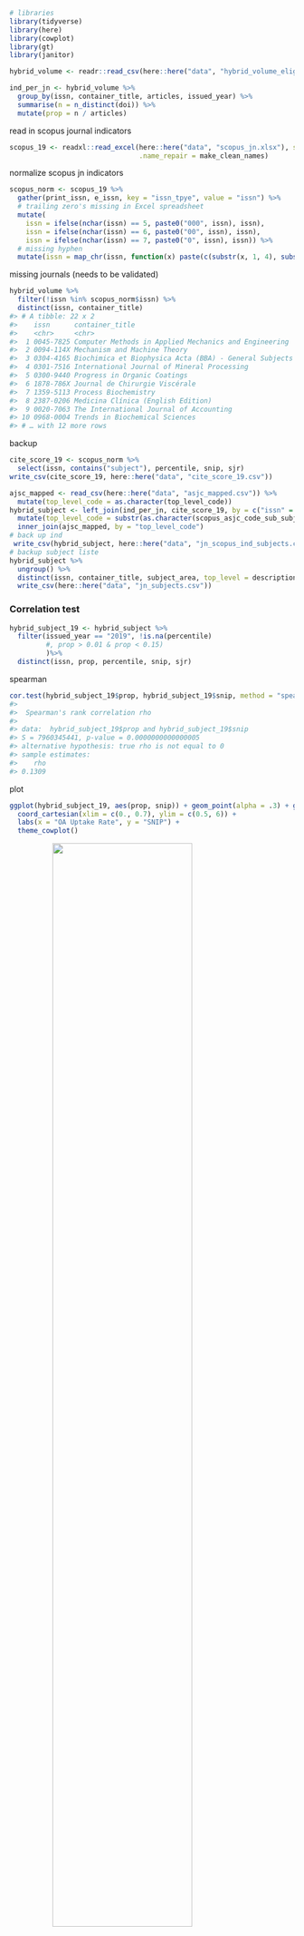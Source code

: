 
``` r
# libraries
library(tidyverse)
library(here)
library(cowplot)
library(gt)
library(janitor)
```

``` r
hybrid_volume <- readr::read_csv(here::here("data", "hybrid_volume_eligible.csv"))
```

``` r
ind_per_jn <- hybrid_volume %>%
  group_by(issn, container_title, articles, issued_year) %>%
  summarise(n = n_distinct(doi)) %>%
  mutate(prop = n / articles)
```

read in scopus journal indicators

``` r
scopus_19 <- readxl::read_excel(here::here("data", "scopus_jn.xlsx"), sheet = 2,
                                .name_repair = make_clean_names)
```

normalize scopus jn indicators

``` r
scopus_norm <- scopus_19 %>%
  gather(print_issn, e_issn, key = "issn_tpye", value = "issn") %>%
  # trailing zero's missing in Excel spreadsheet
  mutate(
    issn = ifelse(nchar(issn) == 5, paste0("000", issn), issn),
    issn = ifelse(nchar(issn) == 6, paste0("00", issn), issn),
    issn = ifelse(nchar(issn) == 7, paste0("0", issn), issn)) %>%
  # missing hyphen
  mutate(issn = map_chr(issn, function(x) paste(c(substr(x, 1, 4), substr(x, 5, 8)), collapse = "-")))
```

missing journals (needs to be validated)

``` r
hybrid_volume %>% 
  filter(!issn %in% scopus_norm$issn) %>% 
  distinct(issn, container_title)
#> # A tibble: 22 x 2
#>    issn      container_title                                       
#>    <chr>     <chr>                                                 
#>  1 0045-7825 Computer Methods in Applied Mechanics and Engineering 
#>  2 0094-114X Mechanism and Machine Theory                          
#>  3 0304-4165 Biochimica et Biophysica Acta (BBA) - General Subjects
#>  4 0301-7516 International Journal of Mineral Processing           
#>  5 0300-9440 Progress in Organic Coatings                          
#>  6 1878-786X Journal de Chirurgie Viscérale                        
#>  7 1359-5113 Process Biochemistry                                  
#>  8 2387-0206 Medicina Clínica (English Edition)                    
#>  9 0020-7063 The International Journal of Accounting               
#> 10 0968-0004 Trends in Biochemical Sciences                        
#> # … with 12 more rows
```

backup

``` r
cite_score_19 <- scopus_norm %>% 
  select(issn, contains("subject"), percentile, snip, sjr)
write_csv(cite_score_19, here::here("data", "cite_score_19.csv"))
```

``` r
ajsc_mapped <- read_csv(here::here("data", "asjc_mapped.csv")) %>%
  mutate(top_level_code = as.character(top_level_code))
hybrid_subject <- left_join(ind_per_jn, cite_score_19, by = c("issn" = "issn")) %>%
  mutate(top_level_code = substr(as.character(scopus_asjc_code_sub_subject_area), 1, 2)) %>%
  inner_join(ajsc_mapped, by = "top_level_code")
# back up ind
 write_csv(hybrid_subject, here::here("data", "jn_scopus_ind_subjects.csv"))
# backup subject liste
hybrid_subject %>% 
  ungroup() %>% 
  distinct(issn, container_title, subject_area, top_level = description) %>%
  write_csv(here::here("data", "jn_subjects.csv"))
```

### Correlation test

``` r
hybrid_subject_19 <- hybrid_subject %>% 
  filter(issued_year == "2019", !is.na(percentile)
         #, prop > 0.01 & prop < 0.15) 
         )%>%
  distinct(issn, prop, percentile, snip, sjr)
```

spearman

``` r
cor.test(hybrid_subject_19$prop, hybrid_subject_19$snip, method = "spearman")
#> 
#>  Spearman's rank correlation rho
#> 
#> data:  hybrid_subject_19$prop and hybrid_subject_19$snip
#> S = 7960345441, p-value = 0.0000000000000005
#> alternative hypothesis: true rho is not equal to 0
#> sample estimates:
#>    rho 
#> 0.1309
```

plot

``` r
ggplot(hybrid_subject_19, aes(prop, snip)) + geom_point(alpha = .3) + geom_smooth(method = "lm") +
  coord_cartesian(xlim = c(0., 0.7), ylim = c(0.5, 6)) +
  labs(x = "OA Uptake Rate", y = "SNIP") +
  theme_cowplot()
```

<img src="008_subject_exploration_files/figure-gfm/unnamed-chunk-11-1.png" width="70%" style="display: block; margin: auto;" />

  - cell system, global food security

<!-- end list -->

``` r
hybrid_subject %>%
  filter(issued_year == "2019", !is.na(percentile)) %>% 
  ggplot(aes(prop, snip)) + geom_point(alpha = .3) + geom_smooth(method = "lm") +
  facet_wrap(~top_level_code, scales = "free") +
  theme_minimal()
```

<img src="008_subject_exploration_files/figure-gfm/unnamed-chunk-12-1.png" width="70%" style="display: block; margin: auto;" />

## OA proportion per subject

``` r
# sort by median per asjc subject group
subject_all_years <- hybrid_subject %>% 
  ungroup() %>% 
  group_by(issn, description, subject_area) %>% 
  summarise(n_oa = sum(n),
            n = sum(articles)) %>%
  ungroup() %>%
  group_by(description) %>%
  filter(subject_area != "Multidisciplinary")

median_all <- subject_all_years %>% 
  ungroup() %>% 
  distinct(issn, .keep_all = TRUE) %>% 
  mutate(prop = n_oa /n) %>% 
  .$prop %>% 
  median()

ggplot(subject_all_years, aes(fct_reorder(description, n_oa / n, .fun = median), n_oa / n)) + 
  geom_boxplot(aes(color = subject_area)) +
  geom_jitter(alpha = .05, aes(color = subject_area), size = 1) +
  geom_hline(yintercept = median_all,  colour = "red", linetype ="dashed", size = 1) +
  scale_colour_manual(NULL, values = c("#7F3C8D", "#11A579", "#3969AC", "#F2B701")) +
  scale_y_continuous(
    labels = scales::percent_format(accuracy = 5L),
    expand = expansion(mult = c(0, 0.05))
  ) +
  coord_flip(ylim=c(0,0.2)) +
  labs(x = NULL, y = "Five-Years OA Uptake Rate per Journal") +
  theme_minimal_vgrid(font_size = 10) +
  theme(legend.position = "bottom") +
  guides(color = guide_legend(ncol = 2))
```

<img src="008_subject_exploration_files/figure-gfm/unnamed-chunk-13-1.png" width="70%" style="display: block; margin: auto;" />

  - Comptes Rendus
    <https://www.library.illinois.edu/mtx/2020/05/01/comptes-rendus-de-lacademie-des-sciences-important-publishing-and-access-changes/>

### by funder

``` r
jn_subjects <- read_csv(here::here("data", "jn_subjects.csv"))

hybrid_volume_subjects <- hybrid_volume %>%
  group_by(oa_sponsor_type, articles, issued_year, issn) %>% 
  summarise(n_oa = n_distinct(doi)) %>% 
  left_join(jn_subjects, by = "issn") %>%
  ungroup()

hybrid_volume_subjects %>%
 # filter(container_title == "Journal of the American College of Cardiology") %>%
  group_by(top_level, articles, issued_year) %>%
  summarise(n_oa = sum(n_oa)) %>%
  ungroup() %>%
  group_by(top_level) %>%
  summarise(n_oa = sum(n_oa),
            n = sum(articles), .groups = "drop") %>%
  mutate(prop = n_oa / n) %>%
  arrange(desc(prop))
#> # A tibble: 28 x 4
#>    top_level                                     n_oa      n   prop
#>    <chr>                                        <int>  <dbl>  <dbl>
#>  1 Veterinary                                    2091  25292 0.0827
#>  2 Social Sciences                               6317  80535 0.0784
#>  3 Arts and Humanities                           1565  23795 0.0658
#>  4 Immunology and Microbiology                   5530  87145 0.0635
#>  5 Earth and Planetary Sciences                  4545  94792 0.0479
#>  6 Psychology                                    3052  64691 0.0472
#>  7 Agricultural and Biological Sciences          8044 175069 0.0459
#>  8 Biochemistry, Genetics and Molecular Biology 15881 349356 0.0455
#>  9 Economics, Econometrics and Finance           2071  46940 0.0441
#> 10 Neuroscience                                  5846 132617 0.0441
#> # … with 18 more rows


# hybrid_volume %>%
#   left_join(jn_subjects, by = "issn") %>%
#   group_by(oa_sponsor_type, issn, issued_year, top_level, articles) %>%
#   summarise(n_oa = n_distinct(doi)) %>%
#   group_by(oa_sponsor_type, issued_year, top_level) %>%
#   summarise(n_oa = sum(n_oa),
#             n = sum(articles)) %>%
#   ungroup() %>%
#   group_by(top_level, oa_sponsor_type) %>%
#   summarise(n_oa = sum(n_oa, na.rm = TRUE),
#             n = sum(n, na.rm = TRUE)) %>%
#   mutate(prop = n_oa / n) %>% View()
# 
# 
# hybrid_volume %>%
#   left_join(jn_subjects, by = "issn") %>%
#   group_by(issn, issued_year, top_level, article) %>%
#   summarise(n_oa = n_distinct(doi)) %>%
#   group_by(issued_year, top_level) %>%
#   summarise(nn = sum(n_oa))
```

``` r
hybrid_volume_jn <- hybrid_volume %>%
  group_by(issn) %>%
  summarise(n_oa = n_distinct(doi))

share_per_invoicing_type <- hybrid_volume %>%
  group_by(oa_sponsor_type, issn) %>%
  summarise(n_oa_type = n_distinct(doi)) %>%
  left_join(hybrid_volume_jn, by = "issn") %>%
  mutate(prop = n_oa_type / n_oa) %>%
  left_join(jn_subjects, by = "issn") %>%
  ungroup()
share_per_invoicing_type %>%
  filter(oa_sponsor_type == c("FundingBody")) %>%
  ggplot(aes(fct_reorder(top_level, prop, .fun = median, .desc = TRUE), prop)) +
  geom_boxplot() +
  coord_flip()
```

<img src="008_subject_exploration_files/figure-gfm/unnamed-chunk-15-1.png" width="70%" style="display: block; margin: auto;" />

``` r
funder_shares <- hybrid_volume %>%
   mutate(oa_sponsor_type = ifelse(!oa_sponsor_type %in% c("FundingBody", "Author", "ElsevierWaived"), "Other", oa_sponsor_type)) %>%
  mutate(oa_sponsor_type = recode(oa_sponsor_type, 
                                  `FundingBody` = "Agreement",
                                  `ElsevierWaived` = "Fee Waived")) %>%
  group_by(oa_sponsor_type, issn) %>%
  summarise(n_oa_type = n_distinct(doi)) %>%
  left_join(hybrid_volume_jn, by = "issn") %>%
  mutate(prop = n_oa_type / n_oa) %>%
  left_join(jn_subjects, by = "issn") %>%
  ungroup() %>%
  group_by(top_level, oa_sponsor_type) %>%
  summarise(oa_type = sum(n_oa_type)) %>%
  mutate(prop = oa_type / sum(oa_type))
# overall props
oa_sponsor_type_all <- hybrid_volume %>% 
  #exclude multidisciplinary
  filter(issn != "2095-9273") %>%
  count(oa_sponsor_type) %>% 
  mutate(prop = n / sum(n))

funder_shares %>% 
  filter(oa_sponsor_type %in% c("Author", "Agreement"), top_level != "Multidisciplinary") %>%
  pivot_wider(id_cols = top_level, names_from = oa_sponsor_type, values_from = prop) %>%
  filter(!is.na(top_level)) %>%
  ggplot() +
   ggalt::geom_dumbbell(
    aes(y = reorder(top_level, Author), x = Agreement, xend = Author),
    colour = "grey20",
    colour_xend = "#EDAE49",
    colour_x = "#30638E",
    size_x = 1.5,
    alpha = 0.9,
    size_xend = 1.5,
    show.legend = TRUE
   ) +
  geom_vline(xintercept = oa_sponsor_type_all %>% filter(oa_sponsor_type == "Author") %>% .$prop,  colour = "#EDAE49", linetype ="dashed", size = 1) +
    geom_vline(xintercept = oa_sponsor_type_all %>% filter(oa_sponsor_type == "FundingBody") %>% .$prop,  colour = "#30638E", linetype ="dashed", size = 1) +
  scale_x_continuous(
    labels = scales::percent_format(accuracy = 5L),
    expand = expansion(mult = c(0, 0.05)),
    limits = c(0,1)
  ) +
  labs(y = NULL, x = "Percentage Invoicing Type") +
  theme_minimal_vgrid(font_size = 10)
```

<img src="008_subject_exploration_files/figure-gfm/unnamed-chunk-16-1.png" width="70%" style="display: block; margin: auto;" />

issues:

  - high share of elseveir waived articles due to ome issue published in
    Nuclear and Particle Physics Proceedings: “37th International
    Conference on High Energy Physics (ICHEP) (ICHEP 2014)2-9 July 2014,
    Valencia, Spain” Do we want to exclude this journal?

table representation

``` r
subject_all <- funder_shares %>%
  group_by(top_level) %>%
  summarise(oa = sum(oa_type))
funder_overview_subject <- left_join(funder_shares, subject_all, by = "top_level")
# gt
funder_overview_subject %>%
  pivot_wider(id_cols = c("top_level", "oa"), names_from = oa_sponsor_type, values_from = prop) %>%
  ungroup() %>% 
  # remove na and multidisciplinary 
  filter(!is.na(top_level), top_level != "Multidisciplinary") %>%
  relocate(Agreement, .after = Author) %>%
  arrange(desc(Author)) %>%
  gt::gt(rowname_col = "top_level") %>%
  gt::cols_label(oa = "OA Articles") %>%
  fmt_percent(
    columns = vars(Author, Agreement, `Fee Waived`, Other),
    decimals = 0) %>%
  cols_width(
    2:6 ~ px(80)) %>%
  cols_align(
    align = "right",
    columns = 2:6
  ) %>%
  cols_width(
    2 ~ px(120)
  ) %>%
    gt::cols_align(
    align = "left",
    columns = 1
  ) %>%
  fmt_number(
    columns = vars(oa),
    decimals = 0
  ) %>%
  data_color(
    columns =3:6,
    colors = scales::col_numeric(
      # custom defined values - notice that order matters!
      palette = c("white", "#fcde9c","#faa476","#f0746e","#e34f6f","#dc3977","#b9257a","#7c1d6f"),
      domain = NULL
    )
  ) %>%
  tab_spanner(
    label = md("**OA Sponsor Type**"),
    columns = 3:6
  ) %>%
    tab_style(
    style = cell_text(color = "black", weight = "bold"),
    locations = list(
      cells_column_labels(everything())
    )) %>%
   tab_options(
    column_labels.border.top.color = "white",
    column_labels.border.top.width = px(3),
    column_labels.border.bottom.color = "black",
    table_body.hlines.color = "white",
    table.border.bottom.color = "white",
    table.border.bottom.width = px(3)
      )
```

<!--html_preserve-->

<style>html {
  font-family: -apple-system, BlinkMacSystemFont, 'Segoe UI', Roboto, Oxygen, Ubuntu, Cantarell, 'Helvetica Neue', 'Fira Sans', 'Droid Sans', Arial, sans-serif;
}

#uvheltmgoi .gt_table {
  display: table;
  border-collapse: collapse;
  margin-left: auto;
  margin-right: auto;
  color: #333333;
  font-size: 16px;
  font-weight: normal;
  font-style: normal;
  background-color: #FFFFFF;
  width: auto;
  border-top-style: solid;
  border-top-width: 2px;
  border-top-color: #A8A8A8;
  border-right-style: none;
  border-right-width: 2px;
  border-right-color: #D3D3D3;
  border-bottom-style: solid;
  border-bottom-width: 3px;
  border-bottom-color: white;
  border-left-style: none;
  border-left-width: 2px;
  border-left-color: #D3D3D3;
}

#uvheltmgoi .gt_heading {
  background-color: #FFFFFF;
  text-align: center;
  border-bottom-color: #FFFFFF;
  border-left-style: none;
  border-left-width: 1px;
  border-left-color: #D3D3D3;
  border-right-style: none;
  border-right-width: 1px;
  border-right-color: #D3D3D3;
}

#uvheltmgoi .gt_title {
  color: #333333;
  font-size: 125%;
  font-weight: initial;
  padding-top: 4px;
  padding-bottom: 4px;
  border-bottom-color: #FFFFFF;
  border-bottom-width: 0;
}

#uvheltmgoi .gt_subtitle {
  color: #333333;
  font-size: 85%;
  font-weight: initial;
  padding-top: 0;
  padding-bottom: 4px;
  border-top-color: #FFFFFF;
  border-top-width: 0;
}

#uvheltmgoi .gt_bottom_border {
  border-bottom-style: solid;
  border-bottom-width: 2px;
  border-bottom-color: #D3D3D3;
}

#uvheltmgoi .gt_col_headings {
  border-top-style: solid;
  border-top-width: 3px;
  border-top-color: white;
  border-bottom-style: solid;
  border-bottom-width: 2px;
  border-bottom-color: black;
  border-left-style: none;
  border-left-width: 1px;
  border-left-color: #D3D3D3;
  border-right-style: none;
  border-right-width: 1px;
  border-right-color: #D3D3D3;
}

#uvheltmgoi .gt_col_heading {
  color: #333333;
  background-color: #FFFFFF;
  font-size: 100%;
  font-weight: normal;
  text-transform: inherit;
  border-left-style: none;
  border-left-width: 1px;
  border-left-color: #D3D3D3;
  border-right-style: none;
  border-right-width: 1px;
  border-right-color: #D3D3D3;
  vertical-align: bottom;
  padding-top: 5px;
  padding-bottom: 6px;
  padding-left: 5px;
  padding-right: 5px;
  overflow-x: hidden;
}

#uvheltmgoi .gt_column_spanner_outer {
  color: #333333;
  background-color: #FFFFFF;
  font-size: 100%;
  font-weight: normal;
  text-transform: inherit;
  padding-top: 0;
  padding-bottom: 0;
  padding-left: 4px;
  padding-right: 4px;
}

#uvheltmgoi .gt_column_spanner_outer:first-child {
  padding-left: 0;
}

#uvheltmgoi .gt_column_spanner_outer:last-child {
  padding-right: 0;
}

#uvheltmgoi .gt_column_spanner {
  border-bottom-style: solid;
  border-bottom-width: 2px;
  border-bottom-color: black;
  vertical-align: bottom;
  padding-top: 5px;
  padding-bottom: 6px;
  overflow-x: hidden;
  display: inline-block;
  width: 100%;
}

#uvheltmgoi .gt_group_heading {
  padding: 8px;
  color: #333333;
  background-color: #FFFFFF;
  font-size: 100%;
  font-weight: initial;
  text-transform: inherit;
  border-top-style: solid;
  border-top-width: 2px;
  border-top-color: #D3D3D3;
  border-bottom-style: solid;
  border-bottom-width: 2px;
  border-bottom-color: #D3D3D3;
  border-left-style: none;
  border-left-width: 1px;
  border-left-color: #D3D3D3;
  border-right-style: none;
  border-right-width: 1px;
  border-right-color: #D3D3D3;
  vertical-align: middle;
}

#uvheltmgoi .gt_empty_group_heading {
  padding: 0.5px;
  color: #333333;
  background-color: #FFFFFF;
  font-size: 100%;
  font-weight: initial;
  border-top-style: solid;
  border-top-width: 2px;
  border-top-color: #D3D3D3;
  border-bottom-style: solid;
  border-bottom-width: 2px;
  border-bottom-color: #D3D3D3;
  vertical-align: middle;
}

#uvheltmgoi .gt_from_md > :first-child {
  margin-top: 0;
}

#uvheltmgoi .gt_from_md > :last-child {
  margin-bottom: 0;
}

#uvheltmgoi .gt_row {
  padding-top: 8px;
  padding-bottom: 8px;
  padding-left: 5px;
  padding-right: 5px;
  margin: 10px;
  border-top-style: solid;
  border-top-width: 1px;
  border-top-color: white;
  border-left-style: none;
  border-left-width: 1px;
  border-left-color: #D3D3D3;
  border-right-style: none;
  border-right-width: 1px;
  border-right-color: #D3D3D3;
  vertical-align: middle;
  overflow-x: hidden;
}

#uvheltmgoi .gt_stub {
  color: #333333;
  background-color: #FFFFFF;
  font-size: 100%;
  font-weight: initial;
  text-transform: inherit;
  border-right-style: solid;
  border-right-width: 2px;
  border-right-color: #D3D3D3;
  padding-left: 12px;
}

#uvheltmgoi .gt_summary_row {
  color: #333333;
  background-color: #FFFFFF;
  text-transform: inherit;
  padding-top: 8px;
  padding-bottom: 8px;
  padding-left: 5px;
  padding-right: 5px;
}

#uvheltmgoi .gt_first_summary_row {
  padding-top: 8px;
  padding-bottom: 8px;
  padding-left: 5px;
  padding-right: 5px;
  border-top-style: solid;
  border-top-width: 2px;
  border-top-color: #D3D3D3;
}

#uvheltmgoi .gt_grand_summary_row {
  color: #333333;
  background-color: #FFFFFF;
  text-transform: inherit;
  padding-top: 8px;
  padding-bottom: 8px;
  padding-left: 5px;
  padding-right: 5px;
}

#uvheltmgoi .gt_first_grand_summary_row {
  padding-top: 8px;
  padding-bottom: 8px;
  padding-left: 5px;
  padding-right: 5px;
  border-top-style: double;
  border-top-width: 6px;
  border-top-color: #D3D3D3;
}

#uvheltmgoi .gt_striped {
  background-color: rgba(128, 128, 128, 0.05);
}

#uvheltmgoi .gt_table_body {
  border-top-style: solid;
  border-top-width: 2px;
  border-top-color: #D3D3D3;
  border-bottom-style: solid;
  border-bottom-width: 2px;
  border-bottom-color: #D3D3D3;
}

#uvheltmgoi .gt_footnotes {
  color: #333333;
  background-color: #FFFFFF;
  border-bottom-style: none;
  border-bottom-width: 2px;
  border-bottom-color: #D3D3D3;
  border-left-style: none;
  border-left-width: 2px;
  border-left-color: #D3D3D3;
  border-right-style: none;
  border-right-width: 2px;
  border-right-color: #D3D3D3;
}

#uvheltmgoi .gt_footnote {
  margin: 0px;
  font-size: 90%;
  padding: 4px;
}

#uvheltmgoi .gt_sourcenotes {
  color: #333333;
  background-color: #FFFFFF;
  border-bottom-style: none;
  border-bottom-width: 2px;
  border-bottom-color: #D3D3D3;
  border-left-style: none;
  border-left-width: 2px;
  border-left-color: #D3D3D3;
  border-right-style: none;
  border-right-width: 2px;
  border-right-color: #D3D3D3;
}

#uvheltmgoi .gt_sourcenote {
  font-size: 90%;
  padding: 4px;
}

#uvheltmgoi .gt_left {
  text-align: left;
}

#uvheltmgoi .gt_center {
  text-align: center;
}

#uvheltmgoi .gt_right {
  text-align: right;
  font-variant-numeric: tabular-nums;
}

#uvheltmgoi .gt_font_normal {
  font-weight: normal;
}

#uvheltmgoi .gt_font_bold {
  font-weight: bold;
}

#uvheltmgoi .gt_font_italic {
  font-style: italic;
}

#uvheltmgoi .gt_super {
  font-size: 65%;
}

#uvheltmgoi .gt_footnote_marks {
  font-style: italic;
  font-size: 65%;
}
</style>

<div id="uvheltmgoi" style="overflow-x:auto;overflow-y:auto;width:auto;height:auto;">

<table class="gt_table" style="table-layout: fixed;">

<colgroup>

<col/>

<col style="width:120px;"/>

<col style="width:80px;"/>

<col style="width:80px;"/>

<col style="width:80px;"/>

<col style="width:80px;"/>

</colgroup>

<thead class="gt_col_headings">

<tr>

<th class="gt_col_heading gt_columns_bottom_border gt_left" rowspan="2" colspan="1">

</th>

<th class="gt_col_heading gt_center gt_columns_bottom_border" rowspan="2" colspan="1" style="color: black; font-weight: bold;">

OA Articles

</th>

<th class="gt_center gt_columns_top_border gt_column_spanner_outer" rowspan="1" colspan="4">

<span class="gt_column_spanner"><strong>OA Sponsor Type</strong></span>

</th>

</tr>

<tr>

<th class="gt_col_heading gt_columns_bottom_border gt_center" rowspan="1" colspan="1" style="color: black; font-weight: bold;">

Author

</th>

<th class="gt_col_heading gt_columns_bottom_border gt_center" rowspan="1" colspan="1" style="color: black; font-weight: bold;">

Agreement

</th>

<th class="gt_col_heading gt_columns_bottom_border gt_center" rowspan="1" colspan="1" style="color: black; font-weight: bold;">

Fee Waived

</th>

<th class="gt_col_heading gt_columns_bottom_border gt_center" rowspan="1" colspan="1" style="color: black; font-weight: bold;">

Other

</th>

</tr>

</thead>

<tbody class="gt_table_body">

<tr>

<td class="gt_row gt_left gt_stub">

Nursing

</td>

<td class="gt_row gt_right">

1,504

</td>

<td class="gt_row gt_right" style="background-color: #7C1D6F; color: #FFFFFF;">

82%

</td>

<td class="gt_row gt_right" style="background-color: #FFFFFF; color: #000000;">

16%

</td>

<td class="gt_row gt_right" style="background-color: #FFF8E9; color: #000000;">

1%

</td>

<td class="gt_row gt_right" style="background-color: #FCCA8E; color: #000000;">

1%

</td>

</tr>

<tr>

<td class="gt_row gt_left gt_stub">

Decision Sciences

</td>

<td class="gt_row gt_right">

785

</td>

<td class="gt_row gt_right" style="background-color: #CC3078; color: #FFFFFF;">

72%

</td>

<td class="gt_row gt_right" style="background-color: #FAA376; color: #000000;">

27%

</td>

<td class="gt_row gt_right" style="background-color: #FFFFFF; color: #000000;">

0%

</td>

<td class="gt_row gt_right" style="background-color: #FFE8BB; color: #000000;">

1%

</td>

</tr>

<tr>

<td class="gt_row gt_left gt_stub">

Pharmacology, Toxicology and Pharmaceutics

</td>

<td class="gt_row gt_right">

4,075

</td>

<td class="gt_row gt_right" style="background-color: #DC3A77; color: #FFFFFF;">

69%

</td>

<td class="gt_row gt_right" style="background-color: #F89C75; color: #000000;">

27%

</td>

<td class="gt_row gt_right" style="background-color: #FFF8E9; color: #000000;">

1%

</td>

<td class="gt_row gt_right" style="background-color: #F17A6F; color: #000000;">

2%

</td>

</tr>

<tr>

<td class="gt_row gt_left gt_stub">

Business, Management and Accounting

</td>

<td class="gt_row gt_right">

1,751

</td>

<td class="gt_row gt_right" style="background-color: #DD3E75; color: #FFFFFF;">

68%

</td>

<td class="gt_row gt_right" style="background-color: #F69173; color: #000000;">

29%

</td>

<td class="gt_row gt_right" style="background-color: #FFECC7; color: #000000;">

2%

</td>

<td class="gt_row gt_right" style="background-color: #FCDE9C; color: #000000;">

1%

</td>

</tr>

<tr>

<td class="gt_row gt_left gt_stub">

Dentistry

</td>

<td class="gt_row gt_right">

288

</td>

<td class="gt_row gt_right" style="background-color: #DE4075; color: #FFFFFF;">

68%

</td>

<td class="gt_row gt_right" style="background-color: #FFF8E9; color: #000000;">

17%

</td>

<td class="gt_row gt_right" style="background-color: #EF726E; color: #000000;">

10%

</td>

<td class="gt_row gt_right" style="background-color: #7C1D6F; color: #FFFFFF;">

5%

</td>

</tr>

<tr>

<td class="gt_row gt_left gt_stub">

Health Professions

</td>

<td class="gt_row gt_right">

674

</td>

<td class="gt_row gt_right" style="background-color: #DF4274; color: #FFFFFF;">

67%

</td>

<td class="gt_row gt_right" style="background-color: #FCBB85; color: #000000;">

24%

</td>

<td class="gt_row gt_right" style="background-color: #FCDD9B; color: #000000;">

3%

</td>

<td class="gt_row gt_right" style="background-color: #871E71; color: #FFFFFF;">

5%

</td>

</tr>

<tr>

<td class="gt_row gt_left gt_stub">

Medicine

</td>

<td class="gt_row gt_right">

23,790

</td>

<td class="gt_row gt_right" style="background-color: #E24B71; color: #FFFFFF;">

65%

</td>

<td class="gt_row gt_right" style="background-color: #FBB682; color: #000000;">

25%

</td>

<td class="gt_row gt_right" style="background-color: #F9A075; color: #000000;">

7%

</td>

<td class="gt_row gt_right" style="background-color: #DC3B77; color: #FFFFFF;">

4%

</td>

</tr>

<tr>

<td class="gt_row gt_left gt_stub">

Agricultural and Biological Sciences

</td>

<td class="gt_row gt_right">

8,044

</td>

<td class="gt_row gt_right" style="background-color: #E4516F; color: #000000;">

63%

</td>

<td class="gt_row gt_right" style="background-color: #F27C6F; color: #000000;">

31%

</td>

<td class="gt_row gt_right" style="background-color: #FCC78D; color: #000000;">

5%

</td>

<td class="gt_row gt_right" style="background-color: #FCD092; color: #000000;">

1%

</td>

</tr>

<tr>

<td class="gt_row gt_left gt_stub">

Computer Science

</td>

<td class="gt_row gt_right">

3,103

</td>

<td class="gt_row gt_right" style="background-color: #E5546F; color: #000000;">

63%

</td>

<td class="gt_row gt_right" style="background-color: #E5556F; color: #000000;">

36%

</td>

<td class="gt_row gt_right" style="background-color: #FFFCF8; color: #000000;">

0%

</td>

<td class="gt_row gt_right" style="background-color: #FFF2D7; color: #000000;">

1%

</td>

</tr>

<tr>

<td class="gt_row gt_left gt_stub">

Economics, Econometrics and Finance

</td>

<td class="gt_row gt_right">

2,071

</td>

<td class="gt_row gt_right" style="background-color: #E75B6F; color: #000000;">

62%

</td>

<td class="gt_row gt_right" style="background-color: #ED6C6E; color: #000000;">

33%

</td>

<td class="gt_row gt_right" style="background-color: #FCC188; color: #000000;">

5%

</td>

<td class="gt_row gt_right" style="background-color: #FFFCF5; color: #000000;">

0%

</td>

</tr>

<tr>

<td class="gt_row gt_left gt_stub">

Veterinary

</td>

<td class="gt_row gt_right">

2,091

</td>

<td class="gt_row gt_right" style="background-color: #E85F6F; color: #000000;">

61%

</td>

<td class="gt_row gt_right" style="background-color: #FBB480; color: #000000;">

25%

</td>

<td class="gt_row gt_right" style="background-color: #E24D70; color: #000000;">

13%

</td>

<td class="gt_row gt_right" style="background-color: #FFEBC2; color: #000000;">

1%

</td>

</tr>

<tr>

<td class="gt_row gt_left gt_stub">

Social Sciences

</td>

<td class="gt_row gt_right">

6,317

</td>

<td class="gt_row gt_right" style="background-color: #EA656F; color: #000000;">

60%

</td>

<td class="gt_row gt_right" style="background-color: #E4536F; color: #000000;">

36%

</td>

<td class="gt_row gt_right" style="background-color: #FDE2A7; color: #000000;">

3%

</td>

<td class="gt_row gt_right" style="background-color: #FFFCF6; color: #000000;">

0%

</td>

</tr>

<tr>

<td class="gt_row gt_left gt_stub">

Earth and Planetary Sciences

</td>

<td class="gt_row gt_right">

4,545

</td>

<td class="gt_row gt_right" style="background-color: #ED6B6E; color: #000000;">

59%

</td>

<td class="gt_row gt_right" style="background-color: #E85D6F; color: #000000;">

35%

</td>

<td class="gt_row gt_right" style="background-color: #FCB883; color: #000000;">

5%

</td>

<td class="gt_row gt_right" style="background-color: #FFF9EC; color: #000000;">

0%

</td>

</tr>

<tr>

<td class="gt_row gt_left gt_stub">

Biochemistry, Genetics and Molecular Biology

</td>

<td class="gt_row gt_right">

15,881

</td>

<td class="gt_row gt_right" style="background-color: #ED6D6E; color: #000000;">

59%

</td>

<td class="gt_row gt_right" style="background-color: #E85D6F; color: #000000;">

35%

</td>

<td class="gt_row gt_right" style="background-color: #FCCF92; color: #000000;">

4%

</td>

<td class="gt_row gt_right" style="background-color: #F69073; color: #000000;">

2%

</td>

</tr>

<tr>

<td class="gt_row gt_left gt_stub">

Immunology and Microbiology

</td>

<td class="gt_row gt_right">

5,530

</td>

<td class="gt_row gt_right" style="background-color: #EE6E6E; color: #000000;">

59%

</td>

<td class="gt_row gt_right" style="background-color: #EB656F; color: #000000;">

34%

</td>

<td class="gt_row gt_right" style="background-color: #FBAE7C; color: #000000;">

6%

</td>

<td class="gt_row gt_right" style="background-color: #FBAF7D; color: #000000;">

2%

</td>

</tr>

<tr>

<td class="gt_row gt_left gt_stub">

Environmental Science

</td>

<td class="gt_row gt_right">

9,029

</td>

<td class="gt_row gt_right" style="background-color: #F0746E; color: #000000;">

58%

</td>

<td class="gt_row gt_right" style="background-color: #E14971; color: #FFFFFF;">

38%

</td>

<td class="gt_row gt_right" style="background-color: #FCDC9B; color: #000000;">

3%

</td>

<td class="gt_row gt_right" style="background-color: #FFF3DB; color: #000000;">

1%

</td>

</tr>

<tr>

<td class="gt_row gt_left gt_stub">

Psychology

</td>

<td class="gt_row gt_right">

3,052

</td>

<td class="gt_row gt_right" style="background-color: #F1796F; color: #000000;">

57%

</td>

<td class="gt_row gt_right" style="background-color: #DF4174; color: #FFFFFF;">

40%

</td>

<td class="gt_row gt_right" style="background-color: #FFF0D1; color: #000000;">

2%

</td>

<td class="gt_row gt_right" style="background-color: #FCD495; color: #000000;">

1%

</td>

</tr>

<tr>

<td class="gt_row gt_left gt_stub">

Neuroscience

</td>

<td class="gt_row gt_right">

5,846

</td>

<td class="gt_row gt_right" style="background-color: #F38471; color: #000000;">

56%

</td>

<td class="gt_row gt_right" style="background-color: #DF4374; color: #FFFFFF;">

40%

</td>

<td class="gt_row gt_right" style="background-color: #FCDFA0; color: #000000;">

3%

</td>

<td class="gt_row gt_right" style="background-color: #FCD394; color: #000000;">

1%

</td>

</tr>

<tr>

<td class="gt_row gt_left gt_stub">

Arts and Humanities

</td>

<td class="gt_row gt_right">

1,565

</td>

<td class="gt_row gt_right" style="background-color: #F79573; color: #000000;">

54%

</td>

<td class="gt_row gt_right" style="background-color: #CA2F79; color: #FFFFFF;">

44%

</td>

<td class="gt_row gt_right" style="background-color: #FFF2D8; color: #000000;">

1%

</td>

<td class="gt_row gt_right" style="background-color: #FFFFFF; color: #000000;">

0%

</td>

</tr>

<tr>

<td class="gt_row gt_left gt_stub">

Mathematics

</td>

<td class="gt_row gt_right">

2,110

</td>

<td class="gt_row gt_right" style="background-color: #F89B74; color: #000000;">

53%

</td>

<td class="gt_row gt_right" style="background-color: #E14971; color: #FFFFFF;">

38%

</td>

<td class="gt_row gt_right" style="background-color: #F48771; color: #000000;">

8%

</td>

<td class="gt_row gt_right" style="background-color: #FFF7E7; color: #000000;">

0%

</td>

</tr>

<tr>

<td class="gt_row gt_left gt_stub">

Engineering

</td>

<td class="gt_row gt_right">

8,451

</td>

<td class="gt_row gt_right" style="background-color: #FBB27F; color: #000000;">

50%

</td>

<td class="gt_row gt_right" style="background-color: #C22A79; color: #FFFFFF;">

46%

</td>

<td class="gt_row gt_right" style="background-color: #FEE4AF; color: #000000;">

3%

</td>

<td class="gt_row gt_right" style="background-color: #FCC68C; color: #000000;">

1%

</td>

</tr>

<tr>

<td class="gt_row gt_left gt_stub">

Materials Science

</td>

<td class="gt_row gt_right">

4,939

</td>

<td class="gt_row gt_right" style="background-color: #FCC289; color: #000000;">

49%

</td>

<td class="gt_row gt_right" style="background-color: #C12A79; color: #FFFFFF;">

46%

</td>

<td class="gt_row gt_right" style="background-color: #FCD093; color: #000000;">

4%

</td>

<td class="gt_row gt_right" style="background-color: #FBB681; color: #000000;">

1%

</td>

</tr>

<tr>

<td class="gt_row gt_left gt_stub">

Chemistry

</td>

<td class="gt_row gt_right">

4,037

</td>

<td class="gt_row gt_right" style="background-color: #FCCE91; color: #000000;">

48%

</td>

<td class="gt_row gt_right" style="background-color: #BF297A; color: #FFFFFF;">

46%

</td>

<td class="gt_row gt_right" style="background-color: #FCB883; color: #000000;">

5%

</td>

<td class="gt_row gt_right" style="background-color: #FCD898; color: #000000;">

1%

</td>

</tr>

<tr>

<td class="gt_row gt_left gt_stub">

Energy

</td>

<td class="gt_row gt_right">

4,318

</td>

<td class="gt_row gt_right" style="background-color: #FCD999; color: #000000;">

46%

</td>

<td class="gt_row gt_right" style="background-color: #7C1D6F; color: #FFFFFF;">

52%

</td>

<td class="gt_row gt_right" style="background-color: #FFF7E8; color: #000000;">

1%

</td>

<td class="gt_row gt_right" style="background-color: #FFF0D4; color: #000000;">

1%

</td>

</tr>

<tr>

<td class="gt_row gt_left gt_stub">

Chemical Engineering

</td>

<td class="gt_row gt_right">

2,947

</td>

<td class="gt_row gt_right" style="background-color: #FDE2A7; color: #000000;">

45%

</td>

<td class="gt_row gt_right" style="background-color: #BB267A; color: #FFFFFF;">

47%

</td>

<td class="gt_row gt_right" style="background-color: #F79373; color: #000000;">

8%

</td>

<td class="gt_row gt_right" style="background-color: #FFF3DD; color: #000000;">

1%

</td>

</tr>

<tr>

<td class="gt_row gt_left gt_stub">

Physics and Astronomy

</td>

<td class="gt_row gt_right">

5,915

</td>

<td class="gt_row gt_right" style="background-color: #FFFFFF; color: #000000;">

40%

</td>

<td class="gt_row gt_right" style="background-color: #E34E70; color: #000000;">

37%

</td>

<td class="gt_row gt_right" style="background-color: #7C1D6F; color: #FFFFFF;">

22%

</td>

<td class="gt_row gt_right" style="background-color: #FCC98E; color: #000000;">

1%

</td>

</tr>

</tbody>

</table>

</div>

<!--/html_preserve-->

## fields per funder

``` r
field_funder <- hybrid_volume %>%
  filter(oa_sponsor_type == "FundingBody") %>% 
  mutate(oa_sponsor = ifelse(is.na(oa_sponsor_name), "Other", oa_sponsor_name)) %>%
   mutate(oa_sponsor = fct_infreq(oa_sponsor)) %>%
  mutate(oa_sponsor = fct_lump_n(oa_sponsor, 10)) %>%
  left_join(jn_subjects, by = "issn") %>%
  filter(!is.na(top_level), top_level != "Multidisciplinary") %>%
  group_by(oa_sponsor, top_level) %>%
  summarise(n_oa_type = n_distinct(doi)) %>%
  mutate(prop = n_oa_type / sum(n_oa_type)) %>%
  mutate(oa_sponsor = fct_reorder(oa_sponsor, n_oa_type))
ggplot(field_funder, aes(x = oa_sponsor, 
                         y = reorder(top_level, desc(top_level)), 
                         colour = prop, size = n_oa_type)) + 
  geom_point() +
  scale_color_viridis_c(labels = scales::percent_format(accuracy = 5L),
                      option = "magma",
                      name = "Percentage per funder",
                      breaks =  scales::extended_breaks()) +
  scale_x_discrete(position = "top") +
  labs(x = NULL, y = NULL) +
  theme_minimal_grid() +
  theme(panel.grid.major = element_blank(), panel.grid.minor = element_blank(),
panel.background = element_blank()) +
  theme(legend.position = "top", legend.justification = "right") +
  theme(legend.direction = "horizontal", legend.box = "vertical") +
  theme(strip.text = element_text(face="bold"))
```

<img src="008_subject_exploration_files/figure-gfm/unnamed-chunk-18-1.png" width="70%" style="display: block; margin: auto;" />

correlation funder / oa share

``` r
funder_jn_volume <- hybrid_volume %>%
  group_by(oa_sponsor_type, issn) %>%
  summarise(n_oa_type = n_distinct(doi)) %>%
  left_join(hybrid_volume_jn, by = "issn") %>%
  mutate(prop = n_oa_type / n_oa) %>%
 # left_join(jn_subjects, by = "issn") %>%
  ungroup() %>%
  filter(oa_sponsor_type == "FundingBody")
hybrid_funder_shares <- hybrid_volume %>%
  group_by(issn) %>%
  summarise(all = sum(articles)) %>%
  inner_join(funder_jn_volume, by = "issn") %>%
  mutate(oa_prop = n_oa / all)

  ggplot(hybrid_funder_shares, aes(oa_prop, prop)) +
  geom_point(alpha = .3) + 
  geom_smooth(method = "lm") +
  theme_cowplot()
```

<img src="008_subject_exploration_files/figure-gfm/unnamed-chunk-19-1.png" width="70%" style="display: block; margin: auto;" />

``` r
cor.test(hybrid_funder_shares$prop, hybrid_funder_shares$oa_prop, method = "spearman")
#> 
#>  Spearman's rank correlation rho
#> 
#> data:  hybrid_funder_shares$prop and hybrid_funder_shares$oa_prop
#> S = 482176909, p-value = 0.7
#> alternative hypothesis: true rho is not equal to 0
#> sample estimates:
#>      rho 
#> 0.008572
```

oa sponsor name subject

``` r
test_a <- hybrid_volume %>%
  filter(oa_sponsor_type == "FundingBody") %>%
  group_by(oa_sponsor_name, issn) %>%
  summarise(n_oa_type = n_distinct(doi)) %>%
  left_join(hybrid_volume_jn, by = "issn") %>%
  mutate(prop = n_oa_type / n_oa) %>%
  left_join(jn_subjects, by = "issn") %>%
  ungroup()  %>%
  group_by(top_level, oa_sponsor_name) %>%
  summarise(oa = sum(n_oa_type))
```

``` r
tt <- test_a %>%
  pivot_wider(names_from = "oa_sponsor_name", values_from = "oa")
wilcox.test(tt$`Bill & Melinda Gates Foundation`, tt$VSNU, paired = TRUE)
#> 
#>  Wilcoxon signed rank test with continuity correction
#> 
#> data:  tt$`Bill & Melinda Gates Foundation` and tt$VSNU
#> V = 28, p-value = 0.0002
#> alternative hypothesis: true location shift is not equal to 0
```
